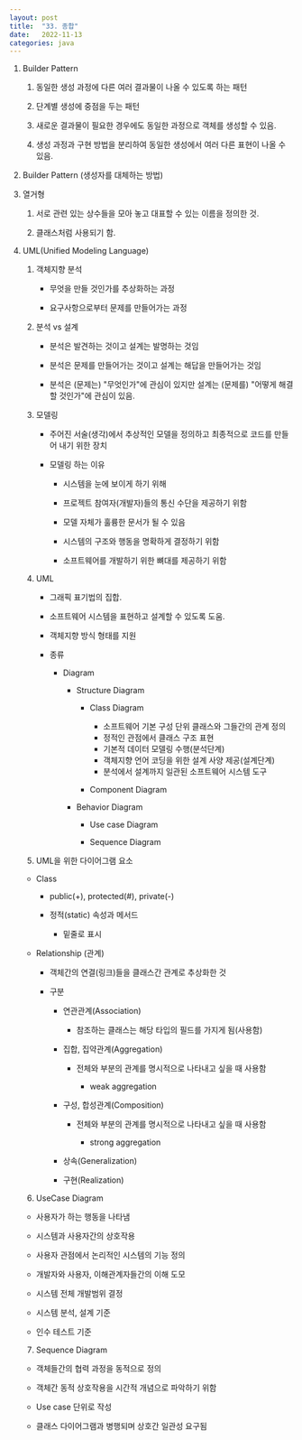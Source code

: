 ```yaml
---
layout: post
title:  "33. 종합"
date:   2022-11-13
categories: java
---
```

1. Builder Pattern

    1) 동일한 생성 과정에 다른 여러 결과물이 나올 수 있도록 하는 패턴

    2) 단계별 생성에 중점을 두는 패턴

    3) 새로운 결과물이 필요한 경우에도 동일한 과정으로 객체를 생성할 수 있음.

    4) 생성 과정과 구현 방법을 분리하여 동일한 생성에서 여러 다른 표현이 나올 수 있음.

2. Builder Pattern (생성자를 대체하는 방법)

3. 열거형

    1) 서로 관련 있는 상수들을 모아 놓고 대표할 수 있는 이름을 정의한 것.

    2) 클래스처럼 사용되기 함.

4. UML(Unified Modeling Language)

    1) 객체지향 분석
    
        - 무엇을 만들 것인가를 추상화하는 과정

        - 요구사항으로부터 문제를 만들어가는 과정 

    2) 분석 vs 설계

        - 분석은 발견하는 것이고 설계는 발명하는 것임

        - 분석은 문제를 만들어가는 것이고 설계는 해답을 만들어가는 것임

        - 분석은 (문제는) "무엇인가"에 관심이 있지만
          설계는 (문제를) "어떻게 해결할 것인가"에 관심이 있음.

    3) 모델링

        - 주어진 서술(생각)에서 추상적인 모델을 정의하고
          최종적으로 코드를 만들어 내기 위한 장치

        - 모델링 하는 이유

            - 시스템을 눈에 보이게 하기 위해

            - 프로젝트 참여자(개발자)들의 통신 수단을 제공하기 위함

            - 모델 자체가 훌륭한 문서가 될 수 있음

            - 시스템의 구조와 행동을 명확하게 결정하기 위함

            - 소프트웨어를 개발하기 위한 뼈대를 제공하기 위함

    4) UML
        - 그래픽 표기법의 집합.

        - 소프트웨어 시스템을 표현하고 설계할 수 있도록 도움.

        - 객체지향 방식 형태를 지원

        - 종류

            - Diagram

                - Structure Diagram

                    - Class Diagram
                    

                        - 소프트웨어 기본 구성 단위 클래스와 그들간의 관계 정의
                        - 정적인 관점에서 클래스 구조 표현
                        - 기본적 데이터 모델링 수행(분석단계)
                        - 객체지향 언어 코딩을 위한 설계 사양 제공(설계단계)
                        - 분석에서 설계까지 일관된 소프트웨어 시스템 도구


                    - Component Diagram

                - Behavior Diagram

                    - Use case Diagram

                    - Sequence Diagram

    5) UML을 위한 다이어그램 요소

    - Class

        - public(+), protected(#), private(-)

        - 정적(static) 속성과 메서드

            - 밑줄로 표시 

    - Relationship (관계)

        - 객체간의 연결(링크)들을 클래스간 관계로 추상화한 것

        - 구분

            - 연관관계(Association)

                - 참조하는 클래스는 해당 타입의 필드를 가지게 됨(사용함)

            - 집합, 집약관계(Aggregation)

                - 전체와 부분의 관계를 명시적으로 나타내고 싶을 때 사용함

                    - weak aggregation

            - 구성, 합성관계(Composition)

                - 전체와 부분의 관계를 명시적으로 나타내고 싶을 때 사용함

                    - strong aggregation

            - 상속(Generalization)

            - 구현(Realization)

    6) UseCase Diagram

    - 사용자가 하는 행동을 나타냄

    - 시스템과 사용자간의 상호작용

    - 사용자 관점에서 논리적인 시스템의 기능 정의

    - 개발자와 사용자, 이해관계자들간의 이해 도모

    - 시스템 전체 개발범위 결정

    - 시스템 분석, 설계 기준

    - 인수 테스트 기준

    7) Sequence Diagram

    - 객체들간의 협력 과정을 동적으로 정의

    - 객체간 동적 상호작용을 시간적 개념으로 파악하기 위함

    - Use case 단위로 작성
    
    - 클래스 다이어그램과 병행되며 상호간 일관성 요구됨